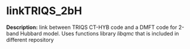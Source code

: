 linkTRIQS_2bH
=============
**Description:**
link between TRIQS CT-HYB code and a DMFT code for 2-band Hubbard model. 
Uses functions library *libqmc* that is included in different repository
